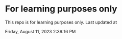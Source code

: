 # For learning purposes only
This repo is for learning purposes only.
Last updated at

Friday, August 11, 2023 2:39:16 PM


